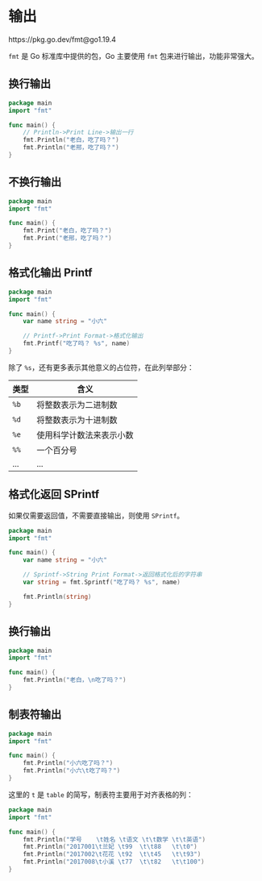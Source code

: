# 输出

<div class="o">https://pkg.go.dev/fmt@go1.19.4</div>

`fmt` 是 Go 标准库中提供的包，Go 主要使用 `fmt` 包来进行输出，功能非常强大。

## 换行输出

<div class="run"></div>

```go
package main
import "fmt"

func main() {
    // Println->Print Line->输出一行
    fmt.Println("老白，吃了吗？")
    fmt.Println("老邢，吃了吗？")
}
```

## 不换行输出

<div class="run"></div>

```go
package main
import "fmt"

func main() {
    fmt.Print("老白，吃了吗？")
    fmt.Print("老邢，吃了吗？")
}
```

## 格式化输出 Printf

<div class="run"></div>

```go
package main
import "fmt"

func main() {
    var name string = "小六"

    // Printf->Print Format->格式化输出
    fmt.Printf("吃了吗？ %s", name)
}
```

除了 `%s`，还有更多表示其他意义的占位符，在此列举部分：

| 类型 | 含义                     |
| ---- | ------------------------ |
| `%b` | 将整数表示为二进制数     |
| `%d` | 将整数表示为十进制数     |
| `%e` | 使用科学计数法来表示小数 |
| `%%` | 一个百分号               |
| ...  | ...                      |

## 格式化返回 SPrintf

如果仅需要返回值，不需要直接输出，则使用 `SPrintf`。

<div class="run"></div>

```go
package main
import "fmt"

func main() {
    var name string = "小六"

    // Sprintf->String Print Format->返回格式化后的字符串
    var string = fmt.Sprintf("吃了吗？ %s", name)

    fmt.Println(string)
}
```

## 换行输出

<div class="run"></div>

```go
package main
import "fmt"

func main() {
    fmt.Println("老白，\n吃了吗？")
}
```

## 制表符输出

<div class="run"></div>

```go
package main
import "fmt"

func main() {
    fmt.Println("小六吃了吗？")
    fmt.Println("小六\t吃了吗？")
}
```

这里的 `t` 是 `table` 的简写，制表符主要用于对齐表格的列：

<div class="run"></div>

```go
package main
import "fmt"

func main() {
    fmt.Println("学号    \t姓名 \t语文 \t\t数学 \t\t英语")
    fmt.Println("2017001\t兰妃 \t99  \t\t88   \t\t0")
    fmt.Println("2017002\t花花 \t92  \t\t45   \t\t93")
    fmt.Println("2017008\t小溪 \t77  \t\t82   \t\t100")
}
```
